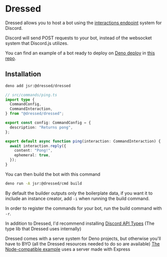 # Dressed

Dressed allows you to host a bot using the
[interactions endpoint](https://discord.com/developers/docs/interactions/overview#configuring-an-interactions-endpoint-url)
system for Discord.

Discord will send POST requests to your bot, instead of the websocket system
that Discord.js utilizes.

You can find an example of a bot ready to deploy on
[Deno deploy](https://deno.com/deploy) in
[this repo](https://github.com/Inbestigator/dressed-example).

## Installation

```bash
deno add jsr:@dressed/dressed
```

```ts
// src/commands/ping.ts
import type {
  CommandConfig,
  CommandInteraction,
} from "@dressed/dressed";

export const config: CommandConfig = {
  description: "Returns pong",
};

export default async function ping(interaction: CommandInteraction) {
  await interaction.reply({
    content: "Pong!",
    ephemeral: true,
  });
}
```

You can then build the bot with this command

```bash
deno run -A jsr:@dressed/cmd build
```

By default the builder outputs only the boilerplate data, if you want it to
include an instance creator, add `-i` when running the build command.

In order to register the commands for your bot, run the build command with `-r`.

In addition to Dressed, I'd recommend installing
[Discord API Types](https://www.npmjs.com/package/discord-api-types) (The type
lib that Dressed uses internally)

Dressed comes with a serve system for Deno projects, but otherwise you'll
have to BYO (all the Dressed resources needed to do so are available)
[The Node-compatible example](https://github.com/Inbestigator/dressed-example/tree/node)
uses a server made with Express
